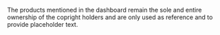 The products mentioned in the dashboard remain the sole and entire ownership of the copright holders and are only used as reference and to provide placeholder text.